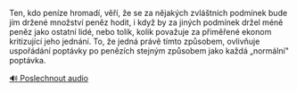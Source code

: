 
Ten, kdo peníze hromadí, věří, že se za nějakých zvláštních podmínek bude jím držené množství peněz hodit, i když by za jiných podmínek držel méně peněz jako ostatní lidé, nebo tolik, kolik považuje za přiměřené ekonom kritizující jeho jednání. To, že jedná právě tímto způsobem, ovlivňuje uspořádání poptávky po penězích stejným způsobem jako každá „normální" poptávka.

[🔊 Poslechnout audio](/data/7-paragraphs/audio/chapter_75/para_006-Ten-kdo-penze-hromad-v-e-se-za-njakch-z.mp3)
